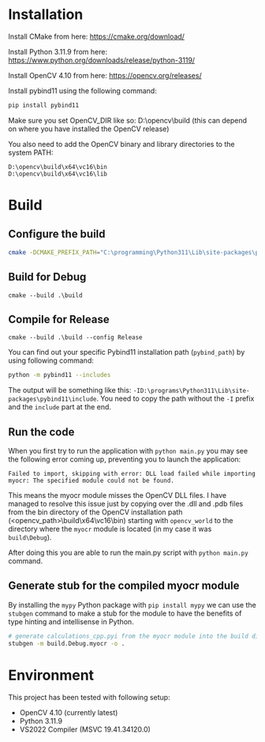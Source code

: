 # Installation

Install CMake from here: https://cmake.org/download/

Install Python 3.11.9 from here: https://www.python.org/downloads/release/python-3119/

Install OpenCV 4.10 from here: https://opencv.org/releases/

Install pybind11 using the following command:

```bash
pip install pybind11
```

Make sure you set OpenCV_DIR like so: D:\opencv\build (this can depend on where you have installed the OpenCV release)

You also need to add the OpenCV binary and library directories to the system PATH:

```
D:\opencv\build\x64\vc16\bin
D:\opencv\build\x64\vc16\lib
```

# Build

## Configure the build

```bash
cmake -DCMAKE_PREFIX_PATH="C:\programming\Python311\Lib\site-packages\pybind11\share\cmake\pybind11" -B .\build
```

## Build for Debug

```
cmake --build .\build
```

## Compile for Release

```
cmake --build .\build --config Release
```

You can find out your specific Pybind11 installation path (`pybind_path`) by using following command: 

```bash
python -m pybind11 --includes
```

The output will be something like this: `-ID:\programs\Python311\Lib\site-packages\pybind11\include`.
You need to copy the path without the `-I` prefix and the `include` part at the end.

## Run the code

When you first try to run the application with `python main.py` you may see the following error coming up, preventing you to launch the application:

```
Failed to import, skipping with error: DLL load failed while importing myocr: The specified module could not be found.
```

This means the myocr module misses the OpenCV DLL files. I have managed to resolve this issue just by copying over the .dll and .pdb files from the bin directory of the OpenCV installation path (<opencv_path>\build\x64\vc16\bin) starting with `opencv_world` to the directory where the `myocr` module is located (in my case it was `build\Debug`).

After doing this you are able to run the main.py script with `python main.py` command.

## Generate stub for the compiled myocr module

By installing the `mypy` Python package with `pip install mypy` we can use the `stubgen` command to make a stub for the module to have the benefits of type hinting and intellisense in Python.

```bash
# generate calculations_cpp.pyi from the myocr module into the build directory
stubgen -m build.Debug.myocr -o .
```

# Environment

This project has been tested with following setup:

- OpenCV 4.10 (currently latest)
- Python 3.11.9
- VS2022 Compiler (MSVC 19.41.34120.0)
